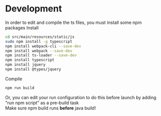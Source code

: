 # Development

In order to edit and compile the ts files, you must install some npm packages
Install
```bash
cd src/main/resources/static/js
sudo npm install -g typescript
npm install webpack-cli --save-dev
npm install webpack --save-dev
npm install ts-loader --save-dev
npm install typescript
npm install jquery
npm install @types/jquery
```

Compile
```bash
npm run build
```
Or, you can edit your run configuration to do this before launch by adding "run npm script" as a pre-build task  
Make sure npm build runs **before** java build!